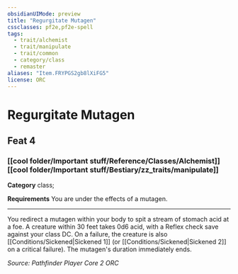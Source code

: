 ```yaml
---
obsidianUIMode: preview
title: "Regurgitate Mutagen"
cssclasses: pf2e,pf2e-spell
tags:
  - trait/alchemist
  - trait/manipulate
  - trait/common
  - category/class
  - remaster
aliases: "Item.FRYPGS2gb8lXiFG5"
license: ORC
---
```

# Regurgitate Mutagen
## Feat 4
### [[cool folder/Important stuff/Reference/Classes/Alchemist]][[cool folder/Important stuff/Bestiary/zz_traits/manipulate]]

**Category** class; 




**Requirements** You are under the effects of a mutagen.

* * *

You redirect a mutagen within your body to spit a stream of stomach acid at a foe. A creature within 30 feet takes 0d6 acid, with a Reflex check save against your class DC. On a failure, the creature is also [[Conditions/Sickened|Sickened 1]] (or [[Conditions/Sickened|Sickened 2]] on a critical failure). The mutagen's duration immediately ends.

*Source: Pathfinder Player Core 2*
*ORC*